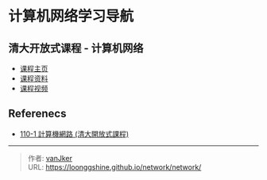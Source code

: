 # 计算机网络学习导航


## 清大开放式课程 - 计算机网络

- [课程主页](https://ocw.nthu.edu.tw/ocw/index.php?page=course&cid=291&)
- [课程资料](https://ocw.nthu.edu.tw/ocw/index.php?page=course_news_content&cid=291&id=1015)
- [课程视频](https://www.youtube.com/playlist?list=PLS0SUwlYe8cxktXNovos9xleroaWyb-z5)

## Referenecs

- [110-1 計算機網路 (清大開放式課程)](https://hackmd.io/@0xff07/network/https%3A%2F%2Fhackmd.io%2F%400xff07%2FByADDQ57Y)


---

> 作者: [vanJker](https://github.com/vanJker)  
> URL: https://loonggshine.github.io/network/network/  

